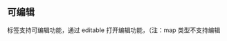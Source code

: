 ## 可编辑

标签支持可编辑功能，通过 editable 打开编辑功能，（注：map 类型不支持编辑

<preview path="../search-box/basic-usage.vue"></preview>
